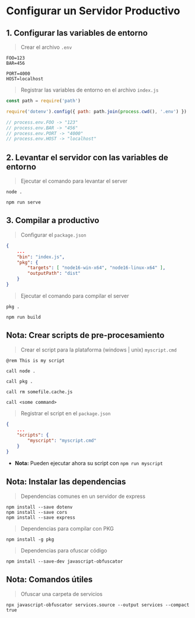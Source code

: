 # Configurar un Servidor Productivo

## 1. Configurar las variables de entorno

> Crear el archivo `.env`

```
FOO=123
BAR=456

PORT=4000
HOST=localhost
```

> Registrar las variables de entorno en el archivo `index.js`

```js
const path = require('path')

require('dotenv').config({ path: path.join(process.cwd(), '.env') })

// process.env.FOO -> "123"
// process.env.BAR -> "456"
// process.env.PORT -> "4000"
// process.env.HOST -> "localhost"
```

## 2. Levantar el servidor con las variables de entorno

> Ejecutar el comando para levantar el server

    node .

    npm run serve

## 3. Compilar a productivo

> Configurar el `package.json`

```json
{
    ...
    "bin": "index.js",
    "pkg": {
        "targets": [ "node16-win-x64", "node16-linux-x64" ],
        "outputPath": "dist"
    }
}
```

> Ejecutar el comando para compilar el server

    pkg .

    npm run build

## Nota: Crear scripts de pre-procesamiento

> Crear el script para la plataforma (windows | unix) `myscript.cmd`

```
@rem This is my script

call node .

call pkg .

call rm somefile.cache.js

call <some command>
```

> Registrar el script en el `package.json`

```json
{
    ...
    "scripts": {
        "myscript": "myscript.cmd"
    }
}
```

* **Nota:** Pueden ejecutar ahora su script con `npm run myscript`

## Nota: Instalar las dependencias

> Dependencias comunes en un servidor de express

    npm install --save dotenv
    npm install --save cors
    npm install --save express

> Dependencias para compilar con PKG

    npm install -g pkg

> Dependencias para ofuscar código

    npm install --save-dev javascript-obfuscator

## Nota: Comandos útiles

> Ofuscar una carpeta de servicios

    npx javascript-obfuscator services.source --output services --compact true

